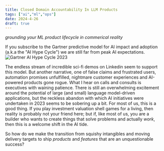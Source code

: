 ```yaml
---
title: Closed Domain Accountability In LLM Products
tags: ["ai","ml","ops"]
date: 2024-4-26
draft: true
---
```

_grounding your ML product lifecycle in commerical reality_

If you subscribe to the Gartner predictive model for AI impact and adoption (a.k.a the "AI Hype Cycle") we are still far from peak AI expectations.
![Gartner AI Hype Cycle 2023](https://emt.gartnerweb.com/ngw/globalassets/en/newsroom/images/graphs/swe-hc-image.png)

The endless stream of incredible sci-fi demos on Linkedin seem to support this model. But another narrative, one of false claims and frustrated users, automation promises unfulfilled, nightmare customer experiences and AI-powered products gone rogue. What I hear on calls and consults is executives with waining patience. There is still an overwhelming excitement around the potential of large (and small) language model-driven applications, but the reckless abandon with which AI initiatives were undertaken in 2023 seems to be sobering up a bit. For most of us, this is a good thing. If you play investment valuation shell games for a living, then reality is probably not your friend here; but if, like most of us, you are a builder who wants to create things that solve problems and actually _work_, then this is a welcome shift in the AI tide. 

So how do we make the transition from squishy intangibles and moving delivery targets to ship _products_ and _features_ that are an unquestionable success?
<!--stackedit_data:
eyJoaXN0b3J5IjpbLTExMTQxNjQxNDIsLTYxODIzNzc2NywxNz
k2NzM3Njk2LC0xOTA5OTQwNzQ2LDE1ODI5NjY0NDMsNDUyNDM1
NDI2LC0xNTIzODk5MTU3LDg1OTY4NzI1MywtMTE5NzIwMjM5OF
19
-->
